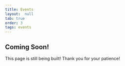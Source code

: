 ```yaml
---
title: Events
layout:  null
tab: true
order: 3
tags: events
---
```


## Coming Soon!

This page is still being built! Thank you for your patience!
